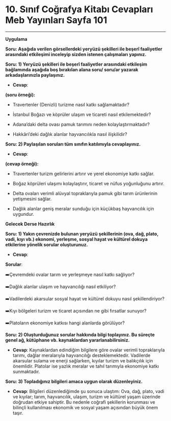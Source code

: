 # 10. Sınıf Coğrafya Kitabı Cevapları Meb Yayınları Sayfa 101

---

**Uygulama**

**Soru: Aşağıda verilen görsellerdeki yeryüzü şekilleri ile beşerî faaliyetler arasındaki etkileşimi inceleyip sizden istenen çalışmaları yapınız.**

**Soru: 1) Yeryüzü şekilleri ile beşerî faaliyetler arasındaki etkileşim bağlamında aşağıda boş bırakılan alana soru/ soru/ar yazarak arkadaşlarınızla paylaşınız.**

-   **Cevap**:

**(soru örneği):**

-   Travertenler (Denizli) turizme nasıl katkı sağlamaktadır?

-   İstanbul Boğazı ve köprüler ulaşım ve ticareti nasıl etkilemektedir?

-   Adana’daki delta ovası pamuk tarımını neden kolaylaştırmaktadır?

-   Hakkâri’deki dağlık alanlar hayvancılıkla nasıl ilişkilidir?

**Soru: 2) Paylaşılan soruları tüm sınıfın katılımıyla cevaplayınız.**

-   **Cevap**:

**(cevap örneği):**

-   Travertenler turizm gelirlerini artırır ve yerel ekonomiye katkı sağlar.

-   Boğaz köprüleri ulaşımı kolaylaştırır, ticaret ve nüfus yoğunluğunu artırır.

-   Delta ovaları verimli alüvyal topraklarıyla pamuk gibi tarım ürünlerinin yetişmesini sağlar.

-   Dağlık alanlar geniş meralar sunduğu için küçükbaş hayvancılık için uygundur.

**Gelecek Derse Hazırlık**

**Soru: 1) Yakın çevrenizde bulunan yeryüzü şekillerinin (ova, dağ, plato, vadi, kıyı vb.) ekonomi, yerleşme, sosyal hayat ve kültürel dokuya etkilerine yönelik sorular oluşturunuz.**

-   **Cevap**:

**Sorular**:

➡️Çevremdeki ovalar tarım ve yerleşmeye nasıl katkı sağlıyor?

➡️Dağlık alanlar ulaşım ve hayvancılığı nasıl etkiliyor?

➡️Vadilerdeki akarsular sosyal hayat ve kültürel dokuyu nasıl şekillendiriyor?

➡️Kıyı bölgeleri turizm ve ticaret açısından ne gibi fırsatlar sunuyor?

➡️Platoların ekonomiye katkısı hangi alanlarda görülüyor?

**Soru: 2) Oluşturduğunuz sorular hakkında bilgi toplayınız. Bu süreçte genel ağ, kütüphane vb. kaynaklardan yararlanabilirsiniz.**

-   **Cevap**: Kaynaklardan edindiğim bilgilere göre ovalar verimli topraklarıyla tarımı, dağlar meralarıyla hayvancılığı desteklemektedir. Vadilerde akarsular sulama ve enerji sağlarken, kıyılar turizm ve balıkçılık için önemlidir. Platolar ise yazlık meralar ve tahıl tarımıyla ekonomiye katkı sunmaktadır.

**Soru: 3) Topladığınız bilgileri amaca uygun olarak düzenleyiniz.**

-   **Cevap**: Bilgileri düzenlediğimde şu sonuca ulaştım: Ova, dağ, plato, vadi ve kıyılar; tarım, hayvancılık, ulaşım, turizm ve kültürel yaşam üzerinde doğrudan etkiye sahiptir. Bu nedenle coğrafi şekillerin korunması ve bilinçli kullanılması ekonomik ve sosyal yaşam açısından büyük önem taşır.